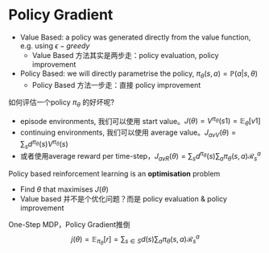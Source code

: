 # Policy Gradient

* Value Based: a policy was generated directly from the value function, e.g. using $\epsilon-greedy$
  * Value Based 方法其实是两步走：policy evaluation, policy improvement
* Policy Based: we will directly parametrise the policy, $\pi_\theta(s,a)=\mathbb P(a|s, \theta)$
  * Policy Based 方法一步走：直接 policy improvement
  
如何评估一个policy $\pi_\theta$ 的好坏呢?
* episode environments, 我们可以使用 start value。$J(\theta) = V^{\pi_\theta}(s1) = \mathbb E_\theta[v1]$
* continuing environments, 我们可以使用 average value。$J_{avV}(\theta)=\sum_sd^{\pi_\theta}(s)V^{\pi_\theta}(s)$
* 或者使用average reward per time-step，$J_{avR}(\theta)=\sum_sd^{\pi_\theta}(s)\sum_a\pi_\theta(s,a)\mathcal R_s^a$

Policy based reinforcement learning is an **optimisation** problem
* Find $\theta$ that maximises $J(\theta)$
* Value based 并不是个优化问题？而是 policy evaluation & policy improvement

One-Step MDP，Policy Gradient推倒
$$
j(\theta)=\mathbb E_{\pi_\theta}[r] 
= \sum_{s\in S}d(s)\sum_a\pi_\theta(s,a)\mathcal R_s^a
$$

